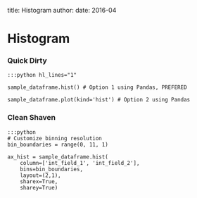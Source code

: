 title: Histogram
author:
date: 2016-04

# Histogram

### Quick Dirty

    :::python hl_lines="1"

	sample_dataframe.hist() # Option 1 using Pandas, PREFERED

	sample_dataframe.plot(kind='hist') # Option 2 using Pandas

### Clean Shaven

    :::python
    # Customize binning resolution
	bin_boundaries = range(0, 11, 1)

	ax_hist = sample_dataframe.hist(
		column=['int_field_1', 'int_field_2'],
		bins=bin_boundaries,
		layout=(2,1),
		sharex=True,
		sharey=True)



